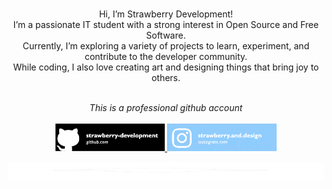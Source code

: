 <div align="center">

<br>

Hi, I’m Strawberry Development! <br>
I’m a passionate IT student with a strong interest in Open Source and Free Software. <br>
Currently, I’m exploring a variety of projects to learn, experiment, and contribute to the developer community. <br>
While coding, I also love creating art and designing things that bring joy to others.

<br>
<em>This is a professional github account</em>
<br><br>

<a href="https://github.com/strawberry-development">
    <img src="https://github.com/strawberry-development/strawberry-development/blob/main/github-banner.png" style="width: 175px; height: auto;" />
</a>
<a href="https://www.instagram.com/strawberry.and.design/">
    <img src="https://github.com/strawberry-development/strawberry-development/blob/main/instagram-banner.png" style="width: 175px; height: auto;" />
</a>

<br>

![footer.png](https://github.com/strawberry-development/strawberry-development/blob/main/footer-decoration.png)

</div>
